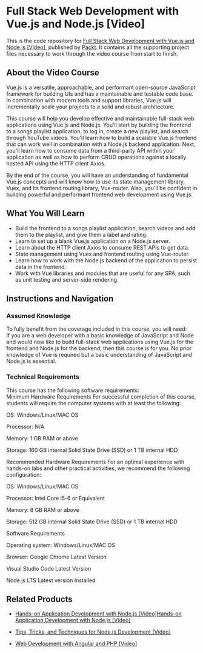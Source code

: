 # Full Stack Web Development with Vue.js and Node.js [Video]
This is the code repository for [Full Stack Web Development with Vue.js and Node.js [Video]](https://www.packtpub.com/web-development/full-stack-web-development-vuejs-and-nodejs-video?utm_source=github&utm_medium=repository&utm_campaign=9781789345094), published by [Packt](https://www.packtpub.com/?utm_source=github). It contains all the supporting project files necessary to work through the video course from start to finish.
## About the Video Course
Vue.js is a versatile, approachable, and performant open-source JavaScript framework for building UIs and has a maintainable and testable code base. In combination with modern tools and support libraries, Vue.js will incrementally scale your projects to a solid and robust architecture.

This course will help you develop effective and maintainable full-stack web applications using Vue.js and Node.js. You'll start by building the frontend to a songs playlist application, to log in, create a new playlist, and search through YouTube videos. You'll learn how to build a scalable Vue.js frontend that can work well in combination with a Node.js backend application.
Next, you'll learn how to consume data from a third-party API within your application as well as how to perform CRUD operations against a locally hosted API using the HTTP client Axios. 

By the end of the course, you will have an understanding of fundamental Vue.js concepts and will know how to use its state management library, Vuex, and its frontend routing library, Vue-router. Also, you'll be confident in building powerful and performant frontend web development using Vue.js.

<H2>What You Will Learn</H2>
<DIV class=book-info-will-learn-text>
<UL>
<LI>Build the frontend to a songs playlist application, search videos and add them to the playlist, and give them a label and rating. 
<LI>Learn to set up a blank Vue.js application on a Node.js server. 
<LI>Learn about the HTTP client Axios to consume REST APIs to get data. 
<LI>State management using Vuex and frontend routing using Vue-router. 
<LI>Learn how to work with the Node.js backend of the application to persist data in the frontend. 
<LI>Work with Vue libraries and modules that are useful for any SPA, such as unit testing and server-side rendering. </LI></UL></DIV>

## Instructions and Navigation
### Assumed Knowledge
To fully benefit from the coverage included in this course, you will need:<br/>
If you are a web developer with a basic knowledge of JavaScript and Node and would now like to build full-stack web applications using Vue.js for the frontend and Node.js for the backend, then this course is for you.
No prior knowledge of Vue is required but a basic understanding of JavaScript and Node.js is essential.
### Technical Requirements
This course has the following software requirements:<br/>
Minimum Hardware Requirements
For successful completion of this course, students will require the computer systems with at least the following:


OS: Windows/Linux/MAC OS



Processor: N/A



Memory:  1 GB RAM or above



Storage: 160 GB internal Solid State Drive (SSD) or 1 TB internal HDD


Recommended Hardware Requirements
For an optimal experience with hands-on labs and other practical activities, we recommend the following configuration:


OS: Windows/Linux/MAC OS



Processor: Intel Core i5-6 or Equivalent



Memory: 8 GB RAM or above



Storage: 512 GB internal Solid State Drive (SSD) or 1 TB internal HDD


Software Requirements

Operating system: Windows/Linux/MAC OS



Browser: Google Chrome Latest Version



Visual Studio Code Latest Version



Node.js LTS Latest version Installed

## Related Products
* [Hands-on Application Development with Node.js [Video]Hands-on Application Development with Node.js [Video]](https://www.packtpub.com/web-development/hands-application-development-nodejs-video?utm_source=github&utm_medium=repository&utm_campaign=9781789135244)

* [Tips, Tricks, and Techniques for Node.js Development [Video]](https://www.packtpub.com/web-development/tips-tricks-and-techniques-nodejs-development-video?utm_source=github&utm_medium=repository&utm_campaign=9781789343434)

* [Web Development with Angular and PHP [Video]](https://www.packtpub.com/web-development/web-development-angular-and-php-video?utm_source=github&utm_medium=repository&utm_campaign=9781788394321)


